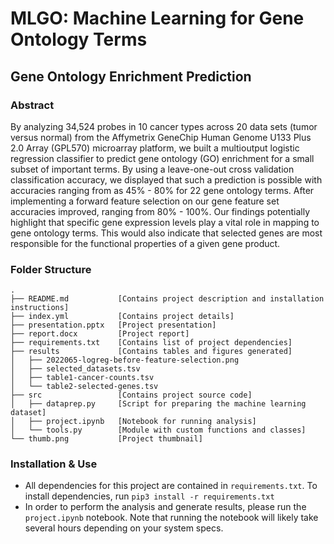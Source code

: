 # **MLGO:** Machine Learning for Gene Ontology Terms

## Gene Ontology Enrichment Prediction

### Abstract

By analyzing 34,524 probes in 10 cancer types across 20 data sets (tumor versus
normal) from the Affymetrix GeneChip Human Genome U133 Plus 2.0 Array (GPL570)
microarray platform, we built a multioutput logistic regression classifier to
predict gene ontology (GO) enrichment for a small subset of important terms.
By using a leave-one-out cross validation classification accuracy, we displayed
that such a prediction is possible with accuracies ranging from as 45% - 80% for
22  gene ontology terms.  After implementing a forward feature selection on our
gene feature set accuracies improved, ranging from 80% - 100%. Our findings
potentially highlight that specific gene expression levels play a vital role in
mapping to gene ontology terms. This would also indicate that selected genes are
most responsible for the functional properties of a given gene product.

### Folder Structure

```
.
├── README.md           [Contains project description and installation instructions]
├── index.yml           [Contains project details]
├── presentation.pptx   [Project presentation]
├── report.docx         [Project report]
├── requirements.txt    [Contains list of project dependencies]
├── results             [Contains tables and figures generated]
│   ├── 2022065-logreg-before-feature-selection.png
│   ├── selected_datasets.tsv
│   ├── table1-cancer-counts.tsv
│   └── table2-selected-genes.tsv
├── src                 [Contains project source code]
│   ├── dataprep.py     [Script for preparing the machine learning dataset]
│   ├── project.ipynb   [Notebook for running analysis]
│   └── tools.py        [Module with custom functions and classes]
└── thumb.png           [Project thumbnail]
```

### Installation & Use

- All dependencies for this project are contained in `requirements.txt`. To
  install dependencies, run `pip3 install -r requirements.txt`
- In order to perform the analysis and generate results, please run the
  `project.ipynb` notebook. Note that running the notebook will likely take
  several hours depending on your system specs.
